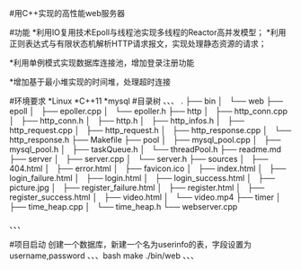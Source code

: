 #用C++实现的高性能web服务器

#功能
*利用IO复用技术Epoll与线程池实现多线程的Reactor高并发模型；
*利用正则表达式与有限状态机解析HTTP请求报文，实现处理静态资源的请求；

*利用单例模式实现数据库连接池，增加登录注册功能

*增加基于最小堆实现的时间堆，处理超时连接

#环境要求
*Linux
*C++11
*mysql
#目录树
、、、
.
├── bin
│   └── web
├── epoll
│   ├── epoller.cpp
│   └── epoller.h
├── http
│   ├── http_conn.cpp
│   ├── http_conn.h
│   ├── http.h
│   ├── http_infos.h
│   ├── http_request.cpp
│   ├── http_request.h
│   ├── http_response.cpp
│   └── http_response.h
├── Makefile
├── pool
│   ├── mysql_pool.cpp
│   ├── mysql_pool.h
│   ├── taskQueue.h
│   └── threadPool.h
├── readme.md
├── server
│   ├── server.cpp
│   └── server.h
├── sources
│   ├── 404.html
│   ├── error.html
│   ├── favicon.ico
│   ├── index.html
│   ├── login_failure.html
│   ├── login.html
│   ├── login_success.html
│   ├── picture.jpg
│   ├── register_failure.html
│   ├── register.html
│   ├── register_success.html
│   ├── video.html
│   └── video.mp4
├── timer
│   ├── time_heap.cpp
│   └── time_heap.h
└── webserver.cpp



、、、


#项目启动
创建一个数据库，新建一个名为userinfo的表，字段设置为username,password
、、、bash
make
./bin/web
、、、